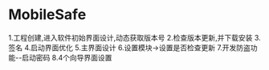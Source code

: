 # MobileSafe
1.工程创建,进入软件初始界面设计,动态获取版本号
2.检查版本更新,并下载安装
3.签名
4.启动界面优化
5.主界面设计
6.设置模块->设置是否检查更新
7.开发防盗功能--启动密码
8.4个向导界面设置
